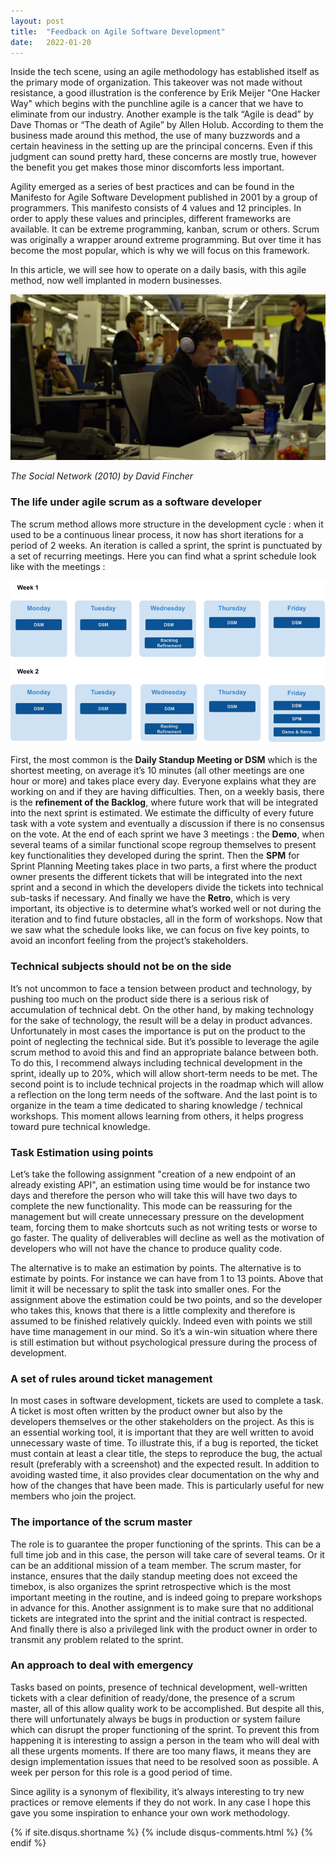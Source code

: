 ```yaml
---
layout: post
title:  "Feedback on Agile Software Development"
date:   2022-01-20
---
```


Inside the tech scene, using an agile methodology has established itself as the primary mode of organization. This takeover 
was not made without resistance, a good illustration is the conference by Erik Meijer "One Hacker Way" which begins with 
the punchline agile is a cancer that we have to eliminate from our industry. Another example is the talk  “Agile is dead” 
by Dave Thomas or “The death of Agile” by Allen Holub.
According to them the business made around this method, the use of many buzzwords and a certain heaviness in the setting 
up are the principal concerns. Even if this judgment can sound pretty hard, these concerns are mostly true, however the 
benefit you get makes those minor discomforts less important.

Agility emerged as a series of best practices and can be found in the Manifesto for Agile Software Development published 
in 2001 by a group of programmers. This manifesto consists of 4 values and 12 principles. In order to apply these values 
and principles, different frameworks are available. It can be extreme programming, kanban, scrum or others. Scrum was 
originally a wrapper around extreme programming. But over time it has become the most popular, which is why we will 
focus on this framework.

In this article, we will see how to operate on a daily basis, with this agile method, now well implanted in 
modern businesses.


![Logo](/images/thesocialnetwork.png)

_The Social Network (2010) by David Fincher_

### The life under agile scrum as a software developer

The scrum method allows more structure in the development cycle : when it used to be a continuous linear process, 
it now has short iterations for a period of 2 weeks. An iteration is called a sprint, the sprint is punctuated by 
a set of recurring meetings. Here you can find what a sprint schedule look like with the meetings :

![Logo](/images/genericplanning.png)

First, the most common is the **Daily Standup Meeting or DSM** which is the shortest meeting, on average it’s 10 minutes 
(all other meetings are one hour or more) and takes place every day. Everyone explains what they are working on and 
if they are having difficulties. Then, on a weekly basis, there is the **refinement of the Backlog**, where future work 
that will be integrated into the next sprint is estimated. We estimate the difficulty of every future task with a vote 
system and eventually a discussion if there is no consensus on the vote.
At the end of each sprint we have 3 meetings : the **Demo**, when several teams of a similar functional scope regroup 
themselves to present key functionalities they developed during the sprint. Then the **SPM** for Sprint Planning Meeting 
takes place in two parts, a first where the product owner presents the different tickets that will be integrated into 
the next sprint and a second in which the developers divide the tickets into technical sub-tasks if necessary. And 
finally we have the **Retro**, which is very important, its objective is to determine what’s worked well or not during 
the iteration and to find future obstacles, all in the form of workshops.
Now that we saw what the schedule looks like, we can focus on five key points, to avoid an inconfort feeling from 
the project’s stakeholders.


### Technical subjects should not be on the side

It’s not uncommon to face a tension between product and technology, by pushing too much on the product side there is a 
serious risk of accumulation of technical debt. On the other hand, by making technology for the sake of technology, 
the result will be a delay in product advances. Unfortunately in most cases the importance is put on the product to 
the point of neglecting the technical side. But it’s possible to leverage the agile scrum method to avoid this and 
find an appropriate balance between both. To do this, I recommend always including technical development in the sprint, 
ideally up to 20%, which will allow short-term needs to be met. The second point is to include technical projects in 
the roadmap which will allow a reflection on the long term needs of the software. And the last point is to organize in 
the team a time dedicated to sharing knowledge / technical workshops. This moment allows learning from others, it helps 
progress toward pure technical knowledge.

### Task Estimation using points

Let’s take the following assignment "creation of a new endpoint of an already existing API", an estimation using time 
would be for instance two days and therefore the person who will take this will have two days to complete the new 
functionality. This mode can be reassuring for the management but will create unnecessary pressure on the development 
team, forcing them to make shortcuts such as not writing tests or worse to go faster. The quality of deliverables will 
decline as well as the motivation of developers who will not have the chance to produce quality code.

The alternative is to make an estimation by points. The alternative is to estimate by points. For instance we can have 
from 1 to 13 points. Above that limit it will be necessary to split the task into smaller ones. For the assignment 
above the estimation could be two points, and so the developer who takes this, knows that there is a little complexity 
and therefore is assumed to be finished relatively quickly. Indeed even with points we still have time management in 
our mind. So it’s a win-win situation where there is still estimation but without psychological pressure during the 
process of development.

### A set of rules around ticket management

In most cases in software development, tickets are used to complete a task. A ticket is most often written by the 
product owner but also by the developers themselves or the other stakeholders on the project. As this is an essential 
working tool, it is important that they are well written to avoid unnecessary waste of time. To illustrate this, if a 
bug is reported, the ticket must contain at least a clear title, the steps to reproduce the bug, the actual result 
(preferably with a screenshot) and the expected result. In addition to avoiding wasted time, it also provides clear 
documentation on the why and how of the changes that have been made. This is particularly useful for new members who 
join the project.

### The importance of the scrum master

The role is to guarantee the proper functioning of the sprints. This can be a full time job and in this case, 
the person will take care of several teams. Or it can be an additional mission of a team member. The scrum master, 
for instance, ensures that the daily standup meeting does not exceed the timebox, is also organizes the sprint 
retrospective which is the most important meeting in the routine, and is indeed going to prepare workshops in 
advance for this. Another assignment is to make sure that no additional tickets are integrated into the sprint 
and the initial contract is respected. And finally there is also a privileged link with the product owner in order 
to transmit any problem related to the sprint.

### An approach to deal with emergency

Tasks based on points, presence of technical development, well-written tickets with a clear definition of ready/done, 
the presence of a scrum master, all of this allow quality work to be accomplished. But despite all this, there will 
unfortunately always be bugs in production or system failure which can disrupt the proper functioning of the sprint. 
To prevent this from happening it is interesting to assign a person in the team who will deal with all these urgents 
moments. If there are too many flaws, it means they are design implementation issues that need to be resolved soon as 
possible. A week per person for this role is a good period of time.

Since agility is a synonym of flexibility, it’s always interesting to try new practices or remove elements if they do 
not work. In any case I hope this gave you some inspiration to enhance your own work methodology.

{% if site.disqus.shortname %}
    {% include disqus-comments.html %}
{% endif %}